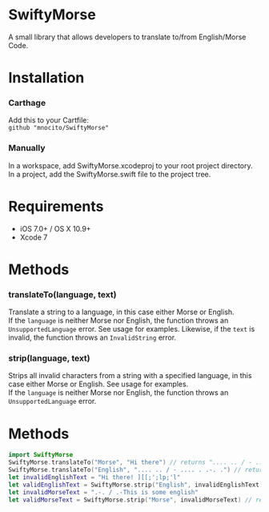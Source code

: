 # SwiftyMorse
A small library that allows developers to translate to/from English/Morse Code.
# Installation
### Carthage
Add this to your Cartfile:  
```` github "mnocito/SwiftyMorse"  ````
### Manually
In a workspace, add SwiftyMorse.xcodeproj to your root project directory.  
In a project, add the SwiftyMorse.swift file to the project tree.
# Requirements
* iOS 7.0+ / OS X 10.9+
* Xcode 7
# Methods
### translateTo(language, text)
Translate a string to a language, in this case either Morse or English.  
If the ````language```` is neither Morse nor English, the function throws an ````UnsupportedLanguage```` error. See usage for examples. 
Likewise, if the ````text```` is invalid, the function throws an ````InvalidString```` error.
### strip(language, text)
Strips all invalid characters from a string with a specified language, in this case either Morse or English. See usage for examples.  
If the ````language```` is neither Morse nor English, the function throws an ````UnsupportedLanguage```` error.  
# Methods
```swift
import SwiftyMorse
SwiftyMorse.translateTo("Morse", "Hi there") // returns ".... .. / - .... . .-. ."
SwiftyMorse.translateTo("English", ".... .. / - .... . .-. .") // returns "HI THERE"
let invalidEnglishText = "Hi there! ][[;';lp;'l"
let validEnglishText = SwiftyMorse.strip("English", invalidEnglishText) // returns "Hi there"
let invalidMorseText = ".-. / .-This is some english"
let validMorseText = SwiftyMorse.strip("Morse", invalidMorseText) // returns ".-. / .-"
```
